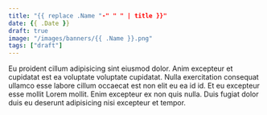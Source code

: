 ```yaml
---
title: "{{ replace .Name "-" " " | title }}"
date: {{ .Date }}
draft: true
image: "/images/banners/{{ .Name }}.png"
tags: ["draft"]
---
```


Eu proident cillum adipisicing sint eiusmod dolor. Anim excepteur et cupidatat est ea voluptate voluptate cupidatat. Nulla exercitation consequat ullamco esse labore cillum occaecat est non elit eu ea id id. Et eu excepteur esse mollit Lorem mollit. Enim excepteur ex non quis nulla. Duis fugiat dolor duis eu deserunt adipisicing nisi excepteur et tempor.
